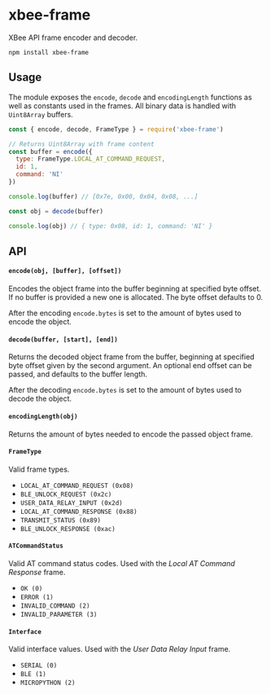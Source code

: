 # xbee-frame

XBee API frame encoder and decoder.

    npm install xbee-frame

## Usage

The module exposes the `encode`, `decode` and `encodingLength` functions as well as constants used in the frames. All binary data is handled with `Uint8Array` buffers.

```js
const { encode, decode, FrameType } = require('xbee-frame')

// Returns Uint8Array with frame content
const buffer = encode({
  type: FrameType.LOCAL_AT_COMMAND_REQUEST,
  id: 1,
  command: 'NI'
})

console.log(buffer) // [0x7e, 0x00, 0x04, 0x08, ...]

const obj = decode(buffer)

console.log(obj) // { type: 0x08, id: 1, command: 'NI' }
````

## API

#### `encode(obj, [buffer], [offset])`

Encodes the object frame into the buffer beginning at specified byte offset. If no buffer is provided a new one is allocated. The byte offset defaults to 0.

After the encoding `encode.bytes` is set to the amount of bytes used to encode the object.

#### `decode(buffer, [start], [end])`

Returns the decoded object frame from the buffer, beginning at specified byte offset given by the second argument. An optional end offset can be passed, and defaults to the buffer length.

After the decoding `encode.bytes` is set to the amount of bytes used to decode the object.

#### `encodingLength(obj)`

Returns the amount of bytes needed to encode the passed object frame.

#### `FrameType`

Valid frame types.

- `LOCAL_AT_COMMAND_REQUEST (0x08)`
- `BLE_UNLOCK_REQUEST (0x2c)`
- `USER_DATA_RELAY_INPUT (0x2d)`
- `LOCAL_AT_COMMAND_RESPONSE (0x88)`
- `TRANSMIT_STATUS (0x89)`
- `BLE_UNLOCK_RESPONSE (0xac)`

#### `ATCommandStatus`

Valid AT command status codes. Used with the *Local AT Command Response* frame.

- `OK (0)`
- `ERROR (1)`
- `INVALID_COMMAND (2)`
- `INVALID_PARAMETER (3)`

#### `Interface`

Valid interface values. Used with the *User Data Relay Input* frame.

- `SERIAL (0)`
- `BLE (1)`
- `MICROPYTHON (2)`
